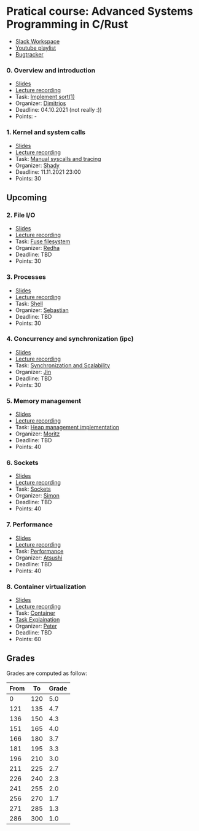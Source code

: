 # Pratical course: Advanced Systems Programming in C/Rust

- [Slack Workspace](https://ls1-courses-tum.slack.com)
- [Youtube playlist](https://www.youtube.com/playlist?list=PLfKm1-FQibbAdPAHgK5Pv8LNRr0o4vou7)
- [Bugtracker](https://github.com/ls1-sys-prog-course/docs/issues)

### 0. Overview and introduction

- [Slides](slides/00-introduction.pdf)
- [Lecture recording](https://www.youtube.com/watch?v=PXwlzMTT0VA&list=PLfKm1-FQibbAdPAHgK5Pv8LNRr0o4vou7&index=2)
- Task: [Implement sort(1)](https://github.com/ls1-sys-prog-course/task0-sort)
- Organizer: [Dimitrios](https://github.com/dimstav23)
- Deadline: 04.10.2021 (not really :))
- Points: -

### 1. Kernel and system calls

- [Slides](slides/01-system_calls.pdf)
- [Lecture recording](https://youtu.be/qO33G1od3Xo)
- Task: [Manual syscalls and tracing](https://github.com/ls1-sys-prog-course/task1-syscalls)
- Organizer: [Shady](https://github.com/shadyalaa)
- Deadline: 11.11.2021 23:00
- Points: 30


## Upcoming

### 2. File I/O

- [Slides](slides/02-files.pdf)
- [Lecture recording](https://youtu.be/wDPH8DYZwCg)
- Task: [Fuse filesystem](https://github.com/ls1-sys-prog-course/task2-fileio)
- Organizer: [Redha](https://github.com/rgouicem)
- Deadline: TBD
- Points: 30

### 3. Processes

- [Slides](slides/03-processes.pdf)
- [Lecture recording](https://youtu.be/yDALtSjlK-M)
- Task: [Shell](https://github.com/ls1-sys-prog-course/task3-processes)
- Organizer: [Sebastian](https://github.com/ReimersS)
- Deadline: TBD
- Points: 30

### 4. Concurrency and synchronization (ipc)

- [Slides](slides/04-concurrency.pdf)
- [Lecture recording](https://youtu.be/Bj-1pFh8Bck)
- Task: [Synchronization and Scalability](https://github.com/ls1-sys-prog-course/task4-concurrency)
- Organizer: [Jin](https://github.com/)
- Deadline: TBD
- Points: 30

### 5. Memory management

- [Slides](slides/05-memory_management.pdf)
- [Lecture recording](https://youtu.be/1LxVzohqRx0)
- Task: [Heap management implementation](https://github.com/ls1-sys-prog-course/task5-memory)
- Organizer: [Moritz](https://github.com/m-lumme)
- Deadline: TBD
- Points: 40

### 6. Sockets

- [Slides](slides/06-network_programming.pdf)
- [Lecture recording](https://youtu.be/fDRaXnhjoDE)
- Task: [Sockets](https://github.com/ls1-sys-prog-course/task6-sockets)
- Organizer: [Simon](https://github.com/ackxolotl)
- Deadline: TBD
- Points: 40

### 7. Performance

- [Slides](slides/07-performance.pdf)
- [Lecture recording](https://youtu.be/2eW-J9fs12g)
- Task: [Performance](https://github.com/ls1-sys-prog-course/task7-performance)
- Organizer: [Atsushi](https://github.com/AtsushiKoshiba)
- Deadline: TBD
- Points: 40

### 8. Container virtualization

- [Slides](slides/08-container.pdf)
- [Lecture recording](https://youtu.be/GMs3kLteZvk)
- Task: [Container](https://github.com/ls1-sys-prog-course/task8-container)
- [Task Explaination](https://www.youtube.com/watch?v=INyb4Rj073U)
- Organizer: [Peter](https://github.com/pogobanane)
- Deadline: TBD
- Points: 60

## Grades

Grades are computed as follow:

|From| To|Grade|
|----|---|-----|
|0   |120| 5.0 |
|121 |135| 4.7 |
|136 |150| 4.3 |
|151 |165| 4.0 |
|166 |180| 3.7 |
|181 |195| 3.3 |
|196 |210| 3.0 |
|211 |225| 2.7 |
|226 |240| 2.3 |
|241 |255| 2.0 |
|256 |270| 1.7 |
|271 |285| 1.3 |
|286 |300| 1.0 |
